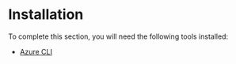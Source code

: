 # Installation

To complete this section, you will need the following tools installed:

- [Azure CLI](https://docs.microsoft.com/en-us/cli/azure/install-azure-cli?view=azure-cli-latest)

